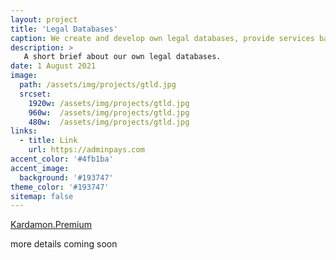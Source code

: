 ```yaml
---
layout: project
title: 'Legal Databases'
caption: We create and develop own legal databases, provide services based on them. Help others to create and develop them too.
description: >
   A short brief about our own legal databases.  
date: 1 August 2021
image: 
  path: /assets/img/projects/gtld.jpg
  srcset: 
    1920w: /assets/img/projects/gtld.jpg
    960w:  /assets/img/projects/gtld.jpg
    480w:  /assets/img/projects/gtld.jpg
links:
  - title: Link
    url: https://adminpays.com
accent_color: '#4fb1ba'
accent_image:
  background: '#193747'
theme_color: '#193747'
sitemap: false
---
```


[Kardamon.Premium](https://github.com/xCounsel/kardamon/tree/master/English/premium) <br/>

more details coming soon
